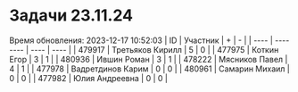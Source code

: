 # Задачи 23.11.24
Время обновления: 2023-12-17 10:52:03
| ID   | Участник | +    | -    |
| ---- | -------- | ---- | ---- |
| 479917 | Третьяков Кирилл | 5 | 0 |
| 477975 | Коткин Егор | 3 | 1 |
| 480936 | Ившин Роман | 3 | 1 |
| 478222 | Мясников Павел | 4 | 1 |
| 477978 | Вадретдинов Карим | 0 | 0 |
| 480961 | Самарин Михаил | 0 | 0 |
| 477982 | Юлия Андреевна | 0 | 0 |
